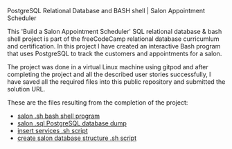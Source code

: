 PostgreSQL Relational Database and BASH shell | Salon Appointment Scheduler


This 'Build a Salon Appointment Scheduler' SQL relational database & bash shell project is part of the freeCodeCamp relational database curricumlum and certification.
In this project I have created an interactive Bash program that uses PostgreSQL to track the customers and appointments for a salon.

The project was done in a virtual Linux machine using gitpod and after completing the project and all the described user stories successfully,
I have saved all the required files into this public repository and submitted the solution URL.

These are the files resulting from the completion of the project:
- [salon .sh bash shell program](https://github.com/Rami24t/Salon-Appointment-Scheduler_Relational-Database/blob/main/salon.sh)
- [salon .sql PostgreSQL database dump](https://github.com/Rami24t/Salon-Appointment-Scheduler_Relational-Database/blob/main/salon.sql)
- [insert services .sh script](https://github.com/Rami24t/Salon-Appointment-Scheduler_Relational-Database/blob/main/insert_services.sh)
- [create salon database structure .sh script](https://github.com/Rami24t/Salon-Appointment-Scheduler_Relational-Database/blob/main/create_database_structure.sh)
